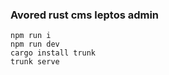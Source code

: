 ### Avored rust cms leptos admin 


    npm run i 
    npm run dev
    cargo install trunk
    trunk serve